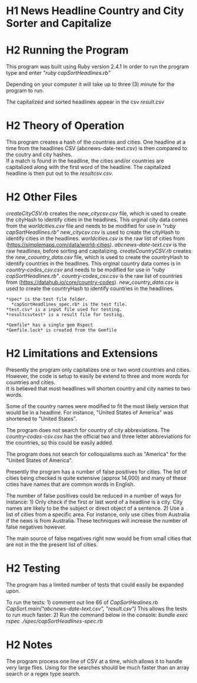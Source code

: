 # H1 News Headline Country and City Sorter and Capitalize

# H2 Running the Program
  This program was built using Ruby version 2.4.1
  In order to run the program type and enter
    *"ruby capSortHeadlines.rb"*
  
  Depending on your computer it will take up to three (3) minute for the program
    to run. 
    
  The capitalized and sorted headlines appear in the csv
    *result.csv*
    
# H2 Theory of Operation
  This program creates a hash of the countries and cities.  One headline at a time from the
  headlines CSV (abcnews-date-text.csv) is then compared to the coutry and city hashes.  
  If a match is found in the headline, the cities and/or countries are capitalized along with 
  the first word of the headline. The capitalized headline is then put out to
  the *resultcsv.csv*.
    
# H2 Other Files
  *createCityCSV.rb* creates the *new_citycsv.csv* file, which is used to create
    the cityHash to identify cities in the headlines.
    This orginal city data comes from the *worldcities.csv* file and needs to be modified
    for use in *"ruby capSortHeadlines.rb"*
  *new_citycsv.csv* is used to create the cityHash to identify cities in the headlines.
  *worldcities.csv* is the raw list of cities from (https://simplemaps.com/data/world-cities). 
  *abcnews-date-text.csv* is the raw headlines, before sorting and capitalizing. 
  *createCountryCSV.rb* creates the *new_coountry_data.csv* file, which is used to create
    the countryHash to identify countries in the headlines.
    This orginal country data comes is in  *country-codes_csv.csv* and needs to be modified 
    for use in *"ruby capSortHeadlines.rb"*.
  *country-codes_csv.csv* is the raw list of countries from (https://datahub.io/core/country-codes).
  *new_country_data.csv* is used to create the countryHash to identify countries
    in the headlines.
    
    *spec* is the test file folder.
      *capSortHeadlines_spec.rb* is the test file.
    *test.csv* is a input file used for testing.
    *resultcsvtest* is a result file for testing. 
    
    *Gemfile* has a single gem Rspect
    *Gemfile.lock* is created from the Gemfile
    
    
# H2 Limitations and Extensions
  Presently the program only capitalizes one or two word countries and cities.  However,
  the code is setup to easily be extend to three and more words for countries and cities.  
  It is believed that most headlines will shorten country and city names to two words.
  
  Some of the country names were modified to fit the most likely version that would
  be in a headline.  For instance, "United States of America" was shortened to 
  "United States".
  
  The program does not search for country of city abbreviations. The *country-codes-csv.csv* has the
  official two and three letter abbreviations for the countries, so this could be easily 
  added. 
  
  The program does not search for colloquialisms such as "America" for the 
  "United States of America". 
  
  Presently the program has a number of false positives for cities.  The list of cities being 
  checked is quite extensive (approx 14,000) and many of these cities have names that are 
  common words in English.
  
  The number of false positives could be reduced in a number of ways for instance:
    1) Only check if the first or last word of a headline is a city.  City names are likely to be
      the subject or direct object of a sentence.
    2) Use a list of cities from a specific area.  For instance, only use cities from Australia 
      if the news is from Australia.
  These techniques will increase the number of false negatives however.
  
  The main source of false negatives right now would be from small cities that are not in the 
    the present list of cities.
    
# H2 Testing
  The program has a limited number of tests that could easily be expanded upon.
  
  To run the tests:
    1) comment out line 66 of *CapSortHealines.rb*
      *CapSort.main("abcnews-date-text.csv", "result.csv")*
      This allows the tests to run much faster. 
    2) Run the command below in the console:
      *bundle exec rspec ./spec/capSortHeadlines-spec.rb*
      
      
  
# H2 Notes
  The program process one line of CSV at a time, which allows it to handle very large files.
  Using for the searches should be much faster than an array search or a regex type search.